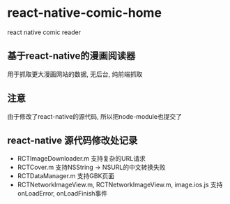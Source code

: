 # react-native-comic-home
react native comic reader

## 基于react-native的漫画阅读器
用于抓取更大漫画网站的数据, 无后台, 纯前端抓取

## 注意
由于修改了react-native的源代码, 所以把node-module也提交了

## react-native 源代码修改处记录
 * RCTImageDownloader.m 支持复杂的URL请求
 * RCTCover.m 支持NSString -> NSURL的中文转换失败
 * RCTDataManager.m 支持GBK页面
 * RCTNetworkImageView.m, RCTNetworkImageView.m, image.ios.js 支持onLoadError, onLoadFinish事件
